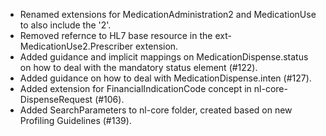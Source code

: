- Renamed extensions for MedicationAdministration2 and MedicationUse to also include the '2'.
- Removed refernce to HL7 base resource in the ext-MedicationUse2.Prescriber extension.
- Added guidance and implicit mappings on MedicationDispense.status on how to deal with the mandatory status element (#122).
- Added guidance on how to deal with MedicationDispense.inten (#127).
- Added extension for FinancialIndicationCode concept in nl-core-DispenseRequest (#106). 
- Added SearchParameters to nl-core folder, created based on new Profiling Guidelines (#139).
